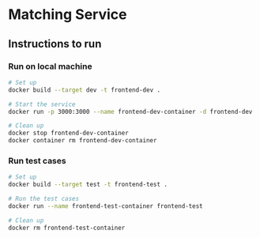 # Matching Service

## Instructions to run

### Run on local machine

```bash
# Set up
docker build --target dev -t frontend-dev .

# Start the service
docker run -p 3000:3000 --name frontend-dev-container -d frontend-dev

# Clean up
docker stop frontend-dev-container
docker container rm frontend-dev-container
```

### Run test cases

```bash
# Set up
docker build --target test -t frontend-test .

# Run the test cases
docker run --name frontend-test-container frontend-test

# Clean up
docker rm frontend-test-container
```
